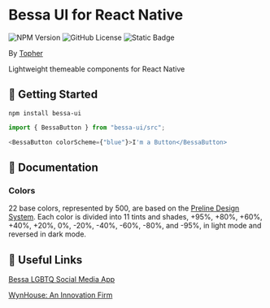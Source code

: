 # Bessa UI for React Native

![NPM Version](https://img.shields.io/npm/v/bessa-ui)
![GitHub License](https://img.shields.io/github/license/bessaapps/bessa-ui)
![Static Badge](https://img.shields.io/badge/PRs_Welcome!-blue)

By [Topher](https://www.linkedin.com/in/topherjamesknoll/)

Lightweight themeable components for React Native

## 🎉 Getting Started

```npm install bessa-ui```

```javascript
import { BessaButton } from "bessa-ui/src";
```

```javascript
<BessaButton colorScheme={"blue"}>I'm a Button</BessaButton>
```

## 📖 Documentation

### Colors

22 base colors, represented by 500, are based on the [Preline Design System](https://www.figma.com/community/file/1426768828937610338). Each color is divided into 11 tints and shades, +95%, +80%, +60%, +40%, +20%, 0%, -20%, -40%, -60%, -80%, and -95%, in light mode and reversed in dark mode.

## 🔗 Useful Links

[Bessa LGBTQ Social Media App](https://getbessa.com)

[WynHouse: An Innovation Firm](https://www.wynhouse.co/)
